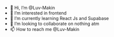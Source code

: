 - 👋 Hi, I’m @Luv-Makin
- 👀 I’m interested in frontend
- 🌱 I’m currently learning React Js and Supabase
- 💞️ I’m looking to collaborate on nothing atm
- 📫 How to reach me @Luv-Makin

<!---
Luv-Makin/Luv-Makin is a ✨ special ✨ repository because its `README.md` (this file) appears on your GitHub profile.
You can click the Preview link to take a look at your changes.
--->
